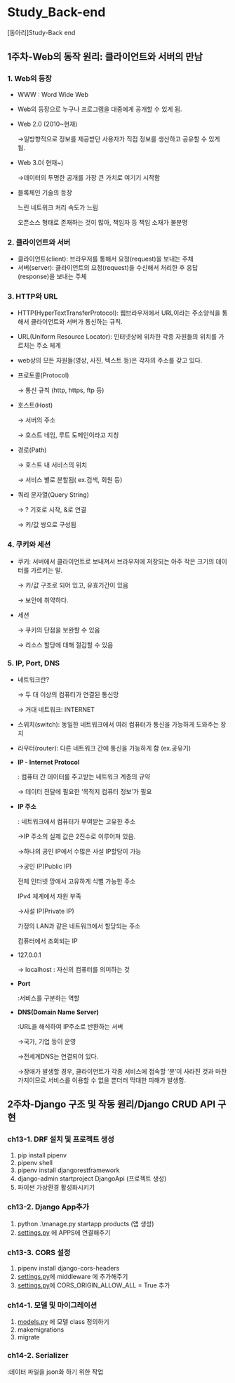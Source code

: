 # Study_Back-end
[동아리]Study-Back end

## 1주차-Web의 동작 원리: 클라이언트와 서버의 만남

### 1. Web의 등장

- WWW : Word Wide Web
- Web의 등장으로 누구나 프로그램을 대중에게 공개할 수 있게 됨.
- Web 2.0 (2010~현재)
    
    →일방향적으로 정보를 제공받던 사용자가 직접 정보를 생산하고 공유할 수 있게 됨.
    
- Web 3.0( 현재~)
    
    →데이터의 투명한 공개를 가장 큰 가치로 여기기 시작함
    
- 블록체인 기술의 등장
    
    느린 네트워크 처리 속도가 느림
    
    오픈소스 형태로 존재하는 것이 많아, 책임자 등 책임 소재가 불분명

### 2. 클라이언트와 서버

- 클라이언트(client): 브라우저를 통해서 요청(request)을 보내는 주체
- 서버(server): 클라이언트의 요청(request)을 수신해서 처리한 후 응답(response)을 보내는 주체

### 3. HTTP와 URL

- HTTP(HyperTextTransferProtocol): 웹브라우저에서 URL이라는 주소양식을 통해서 클라이언트와 서버가 통신하는 규칙.
- URL(Uniform Resource Locator): 인터넷상에 위차한 각종 자원들의 위치를 가르치는 주소 체계
- web상의 모든 자원들(영상, 사진, 텍스트 등)은 각자의 주소를 갖고 있다.
- 프로토콜(Protocol)
    
    → 통신 규칙 (http, https, ftp 등)
        
- 호스트(Host)
    
    → 서버의 주소
    
    → 호스트 네임, 루트 도메인이라고 지칭
        
- 경로(Path)
    
    → 호스트 내 서비스의 위치
    
    → 서비스 별로 분할됨( ex.검색, 회원 등)
        
- 쿼리 문자열(Query String)
    
    → ? 기호로 시작, &로 연결
    
    → 키/값 쌍으로 구성됨
    
### 4. 쿠키와 세션

- 쿠키: 서버에서 클라이언트로 보내져서 브라우저에 저장되는 아주 작은 크기의 데이터를 가르키는 말.
    
    → 키/값 구조로 되어 있고, 유효기간이 있음
    
    → 보안에 취약하다.
    
- 세션
    
    → 쿠키의 단점을 보완할 수 있음
    
    → 리소스 할당에 대해 절감할 수 있음
    

### 5. IP, Port, DNS

- 네트워크란?
    
    → 두 대 이상의 컴퓨터가 연결된 통신망
    
    → 거대 네트워크: INTERNET
    
- 스위치(switch): 동일한 네트워크에서 여러 컴퓨터가 통신을 가능하게 도와주는 장치
- 라우터(router): 다른 네트워크 간에 통신을 가능하게 함 (ex.공유기)

- **IP - Internet Protocol**
    
    : 컴퓨터 간 데이터를 주고받는 네트워크 계층의 규약
    
    → 데이터 전달에 필요한 ‘목적지 컴퓨터 정보’가 필요
    
- **IP 주소**
    
    : 네트워크에서 컴퓨터가 부여받는 고유한 주소
    
    →IP 주소의 실제 값은 2진수로 이루어져 있음.
    
    →하나의 공인 IP에서 수많은 사설 IP할당이 가능
    
    →공인 IP(Public IP)
    
    전체 인터넷 망에서 고유하게 식별 가능한 주소
    
    IPv4 체계에서 자원 부족
    
    →사설 IP(Private IP)
    
    가정의 LAN과 같은 네트워크에서 할당되는 주소
    
    컴퓨터에서 조회되는 IP
    
- 127.0.0.1
    
    → localhost : 자신의 컴퓨터를 의미하는 것
    

- **Port**
    
    :서비스를 구분하는 역할
    

- **DNS(Domain Name Server)**
    
    :URL을 해석하여 IP주소로 반환하는 서버
    
    →국가, 기업  등이 운영
    
    →전세계DNS는 연결되어 있다.
    
    →장애가 발생할 경우, 클라이언트가 각종 서비스에 접속할 ‘문’이 사라진 것과 마찬가지이므로 서비스를 이용할 수 없을 뿐더러 막대한 피해가 발생함.
    
## 2주차-Django 구조 및 작동 원리/Django CRUD API 구현
### ch13-1. DRF 설치 및 프로젝트 생성

1. pip install pipenv
2. pipenv shell
3. pipenv install djangorestframework
4. django-admin startproject DjangoApi (프로젝트 생성)
5. 파이썬 가상환경 활성화시키기

### ch13-2. Django App추가

1. python .\manage.py startapp products (앱 생성)
2. [settings.py](http://settings.py) 에 APPS에 연결해주기

### ch13-3. CORS 설정

1. pipenv install django-cors-headers
2. [settings.py](http://settings.py)에 middleware 에 추가해주기
3. [settings.py](http://settings.py)에 CORS_ORIGIN_ALLOW_ALL = True 추가

### ch14-1. 모델 및 마이그레이션

1. [models.py](http://models.py) 에 모델 class 정의하기
2. makemigrations 
3. migrate

### ch14-2. Serializer

:데이터 파일을 json화 하기 위한 작업
